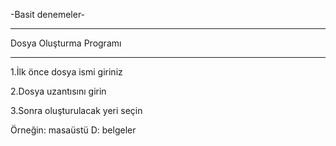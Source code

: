 -Basit denemeler-
***********************
Dosya Oluşturma Programı
***********************
1.İlk önce dosya ismi giriniz

2.Dosya uzantısını girin

3.Sonra oluşturulacak yeri seçin

Örneğin:
masaüstü    D:        belgeler
